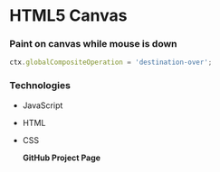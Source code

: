 # HTML5 Canvas

### Paint on canvas while mouse is down

```javascript
ctx.globalCompositeOperation = 'destination-over';
```

### **Technologies**

- JavaScript
- HTML
- CSS

  **GitHub Project Page**
  